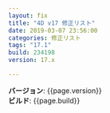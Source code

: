```yaml
---
layout: fix
title: "4D v17 修正リスト"
date: 2019-03-07 23:56:00
categories: 修正リスト
tags: "17.1" 
build: 234198
version: 17.x

---
```


**バージョン**: {{page.version}}  
**ビルド**: {{page.build}}  

